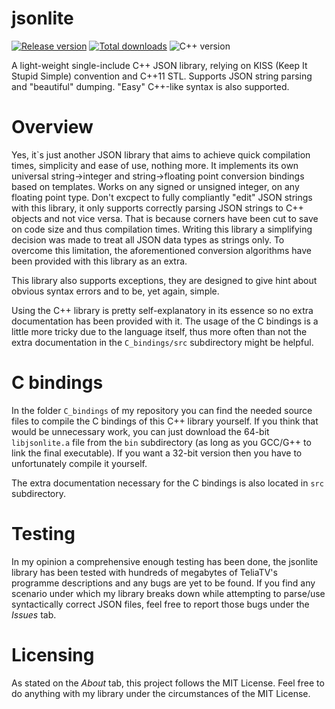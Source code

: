 # jsonlite

[![Release version](https://img.shields.io/github/v/release/makuke1234/jsonlite?display_name=release&include_prereleases)](https://github.com/makuke1234/jsonlite/releases/latest)
[![Total downloads](https://img.shields.io/github/downloads/makuke1234/jsonlite/total)](https://github.com/makuke1234/jsonlite/releases)
![C++ version](https://img.shields.io/badge/version-C++11-blue.svg)

A light-weight single-include C++ JSON library, relying on KISS (Keep It Stupid Simple)
convention and C++11 STL. Supports JSON string parsing and "beautiful" dumping.
"Easy" C++-like syntax is also supported.


# Overview

Yes, it`s just another JSON library that aims to achieve quick compilation times,
simplicity and ease of use, nothing more.
It implements its own universal string->integer and string->floating point
conversion bindings based on templates. Works on any signed or unsigned integer,
on any floating point type. Don't excpect to fully compliantly "edit" JSON strings
with this library, it only supports correctly parsing JSON strings to C++ objects
and not vice versa. That is because corners have been cut to save on code size
and thus compilation times. Writing this library a simplifying decision was made
to treat all JSON data types as strings only. To overcome this limitation, the
aforementioned conversion algorithms have been provided with this library as an extra.


This library also supports exceptions, they are designed to give hint about
obvious syntax errors and to be, yet again, simple.

Using the C++ library is pretty self-explanatory in its essence so no extra
documentation has been provided with it. The usage of the C bindings is a little
more tricky due to the language itself, thus more often than not the extra
documentation in the `C_bindings/src` subdirectory might be helpful.


# C bindings

In the folder `C_bindings` of my repository you can find the needed source files to
compile the C bindings of this C++ library yourself. If you think that would be unnecessary work,
you can just download the 64-bit `libjsonlite.a` file from the `bin` subdirectory (as long
as you GCC/G++ to link the final executable). If you want a 32-bit version then
you have to unfortunately compile it yourself.

The extra documentation necessary for the C bindings is also located in `src` subdirectory.


# Testing

In my opinion a comprehensive enough testing has been done, the jsonlite library
has been tested with hundreds of megabytes of TeliaTV's programme descriptions
and any bugs are yet to be found. If you find any scenario under which my library
breaks down while attempting to parse/use syntactically correct JSON files, feel free
to report those bugs under the *Issues* tab.


# Licensing

As stated on the *About* tab, this project follows the MIT License. Feel free to
do anything with my library under the circumstances of the MIT License.
